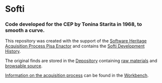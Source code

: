 # Softi

### Code developed for the CEP by Tonina Starita in 1968, to smooth a curve.

This repository was created with the support of the [Software Heritage Acquisition Process Pisa Enactor](https://github.com/Unipisa/SWHAPPE) and contains the [Softi Development History](https://github.com/Unipisa/Softi/tree/SourceCode/).

The original finds are stored in the [Depository](https://github.com/Unipisa/Softi-Depository) containing [raw materials](https://github.com/Unipisa/Softi-Depository/tree/master/raw_materials) and [browsable source](https://github.com/Unipisa/Softi-Depository/tree/master/browsable_source).

[Information on the acquisition process](https://github.com/Unipisa/Softi-Workbench/tree/master/metadata) can be found in the [Workbench](https://github.com/Unipisa/Softi-Workbench).
